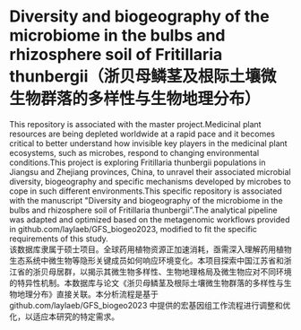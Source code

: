 # **Diversity and biogeography of the microbiome in the bulbs and rhizosphere soil of Fritillaria thunbergii（浙贝母鳞茎及根际土壤微生物群落的多样性与生物地理分布）**
This repository is associated with the master project.Medicinal plant resources are being depleted worldwide at a rapid pace and it becomes critical to better understand how invisible key players in the medicinal plant ecosystems, such as microbes, respond to changing environmental conditions.This project is exploring Fritillaria thunbergii populations in Jiangsu and Zhejiang provinces, China, to unravel their associated microbial diversity, biogeography and specific mechanisms developed by microbes to cope in such different environments.This specific repository is associated with the manuscript "Diversity and biogeography of the microbiome in the bulbs and rhizosphere soil of Fritillaria thunbergii”.The analytical pipeline was adapted and optimized based on the metagenomic workflows provided in github.com/laylaeb/GFS_biogeo2023, modified to fit the specific requirements of this study.\
该数据库隶属于硕士项目。全球药用植物资源正加速消耗，亟需深入理解药用植物生态系统中微生物等隐形关键成员如何响应环境变化。本项目探索中国江苏省和浙江省的浙贝母居群，以揭示其微生物多样性、生物地理格局及微生物应对不同环境的特异性机制。本数据库与论文《浙贝母鳞茎及根际土壤微生物群落的多样性与生物地理分布》直接关联。本分析流程是基于 github.com/laylaeb/GFS_biogeo2023 中提供的宏基因组工作流程进行调整和优化，以适应本研究的特定需求。
